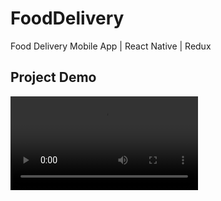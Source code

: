 # FoodDelivery
Food Delivery Mobile App | React Native | Redux

## Project Demo
![Demo](https://github.com/Rakshit17patel/FoodDelivery/blob/main/client/assets/Demo.mp4)
